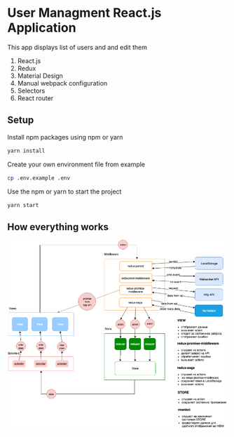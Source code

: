 # User Managment React.js Application

This app displays list of users and and edit them

1. React.js
2. Redux
3. Material Design
4. Manual webpack configuration
5. Selectors
6. React router

## Setup

Install npm packages using npm or yarn

```bash
yarn install
```

Create your own environment file from example

```bash
cp .env.example .env
```
Use the npm or yarn to start the project

```bash
yarn start
```

## How everything works
![Diagram](/diagram.png)
